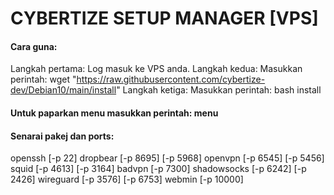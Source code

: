 # CYBERTIZE SETUP MANAGER [VPS]

#### Cara guna:
Langkah pertama: Log masuk ke VPS anda.
Langkah kedua: Masukkan perintah: wget "https://raw.githubusercontent.com/cybertize-dev/Debian10/main/install"
Langkah ketiga: Masukkan perintah: bash install

#### Untuk paparkan menu masukkan perintah: menu

#### Senarai pakej dan ports:
  openssh [-p 22]
  dropbear [-p 8695] [-p 5968]
  openvpn [-p 6545] [-p 5456]
  squid [-p 4613] [-p 3164]
  badvpn [-p 7300]
  shadowsocks [-p 6242] [-p 2426]
  wireguard [-p 3576] [-p 6753]
  webmin [-p 10000]
